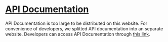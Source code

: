 # [API Documentation](https://ximmerse.github.io/Rhino-X/API/html/annotated.html)

 API Documentation is too large to be distributed on this website. For convenience of developers, we splitted API documentation into an separate website. Developers can access API Documentation through [this link](https://ximmerse.github.io/Rhino-X/API/html/annotated.html).